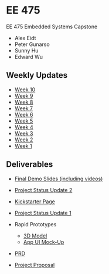 # EE 475

EE 475 Embedded Systems Capstone

* Alex Eidt
* Peter Gunarso
* Sunny Hu
* Edward Wu


## Weekly Updates
* [Week 10](weekly_update/week10.md)
* [Week 9](weekly_update/week9.md)
* [Week 8](weekly_update/week8.md)
* [Week 7](weekly_update/week7.md)
* [Week 6](weekly_update/week6.md)
* [Week 5](weekly_update/week5.md)
* [Week 4](weekly_update/week4.md)
* [Week 3](weekly_update/week3.md)
* [Week 2](weekly_update/week2.md)
* [Week 1](weekly_update/week1.md)



## Deliverables

* [Final Demo Slides (including videos)](https://docs.google.com/presentation/d/1JVPtu6F8TNrFQzQSW43W800NoxPH5E1Qw6ZNhgIIHa4/edit?usp=sharing)

* [Project Status Update 2](https://docs.google.com/presentation/d/137rjymTj2ACOPaEjyuAJBPIMfacijYlZ3rB--v2wRYs/edit?usp=sharing)

* [Kickstarter Page](kickstarter.md)

* [Project Status Update 1](https://docs.google.com/presentation/d/16Bb-tAvqRhDA4DYQsEwbTX6xdlSc95PNFWBloF_YF-o/edit?usp=sharing)

* Rapid Prototypes
    * [3D Model](https://cad.onshape.com/documents/ce684a22e3d10fc0fa5ec792/w/8eb4c12823297cd0bedd236e/e/50a3361476aeff7b135fb1a4?renderMode=0&uiState=61b7a24b1c13311f55eec424)
    * [App UI Mock-Up](https://www.figma.com/proto/iVGx4vgKLAvFz49OYhs8xk/UI-Mockup?node-id=81%3A179&scaling=scale-down&page-id=0%3A1&starting-point-node-id=81%3A179&show-proto-sidebar=1)

* [PRD](https://docs.google.com/document/d/1YGltKWX7_WcPJj4181drKQ-ST4nScgyZTBDILL6FrCI/edit?usp=sharing)

* [Project Proposal](https://docs.google.com/presentation/d/1L0yTmtHj2N49Bc62OJ8emHn7ki1uWSqm6XyPh2wC9JU/edit?usp=sharing)
